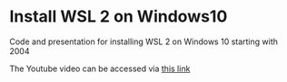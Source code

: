 # Install WSL 2 on Windows10
Code and presentation for installing WSL 2 on Windows 10 starting with 2004

The Youtube video can be accessed via [this link](https://youtu.be/0tn-wJGqPOg) 
